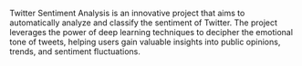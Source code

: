Twitter Sentiment Analysis  is an innovative project that aims to automatically analyze and classify the sentiment of Twitter. The project leverages the power of deep learning techniques to decipher the emotional tone of tweets, helping users gain valuable insights into public opinions, trends, and sentiment fluctuations.


